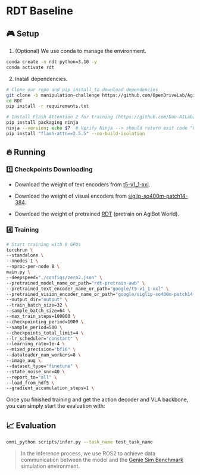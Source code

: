 # RDT Baseline

## :video_game: Setup <a name="installation"></a>

1. (Optional) We use conda to manage the environment.

```bash
conda create -n rdt python=3.10 -y
conda activate rdt
```

2. Install dependencies.

```bash
# Clone our repo and pip install to download dependencies
git clone -b manipulation-challenge https://github.com/OpenDriveLab/AgiBot-World.git
cd RDT
pip install -r requirements.txt

# Install Flash Attention 2 for training (https://github.com/Dao-AILab/flash-attention)
pip install packaging ninja
ninja --version; echo $?  # Verify Ninja --> should return exit code "0"
pip install "flash-attn==2.5.5" --no-build-isolation
```

## :fire: Running

### :one: Checkpoints Downloading
- Download the weight of text encoders from <td><a href="https://huggingface.co/google/t5-v1_1-xxl/tree/main">t5-v1_1-xxl</a></td>.

- Download the weight of visual encoders from <td><a href="https://huggingface.co/google/siglip-so400m-patch14-384">siglip-so400m-patch14-384</a></td>.

- Download the weight of pretrained <td><a href="https://huggingface.co/OpenDriveLab-org/rdt-iros-manipulation-challenge-baseline/tree/main/awb-pretrained">RDT</a></td> (pretrain on AgiBot World).

### :four: Training

```bash
# Start training with 8 GPUs
torchrun \
--standalone \
--nnodes 1 \
--nproc-per-node 8 \    
main.py \
--deepspeed="./configs/zero2.json" \
--pretrained_model_name_or_path="rdt-pretrain-awb" \
--pretrained_text_encoder_name_or_path="google/t5-v1_1-xxl" \
--pretrained_vision_encoder_name_or_path="google/siglip-so400m-patch14-384" \
--output_dir="output" \
--train_batch_size=32 \
--sample_batch_size=64 \
--max_train_steps=100000 \
--checkpointing_period=1000 \
--sample_period=500 \
--checkpoints_total_limit=4 \
--lr_scheduler="constant" \
--learning_rate=1e-4 \
--mixed_precision="bf16" \
--dataloader_num_workers=8 \
--image_aug \
--dataset_type="finetune" \
--state_noise_snr=40 \
--report_to="all" \
--load_from_hdf5 \
--gradient_accumulation_steps=1 \
```

Once you finished training and get the action decoder and VLA backbone, you can simply start the evaluation with:

## :chart_with_upwards_trend: Evaluation
```bash
omni_python scripts/infer.py --task_name test_task_name
```
> In the inference process, we use ROS2 to achieve data communication between the model and the <td><a href="https://github.com/AgibotTech/genie_sim">Genie Sim Benchmark</a></td> simulation environment.
